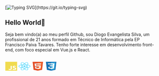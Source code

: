 [![Typing SVG](https://readme-typing-svg.herokuapp.com?font=Fira+Code&pause=1000&color=FF0000EA&background=58A7FF00&center=falso&vCenter=falso&repeat=verdadeiro&random=falso&width=435&lines=Bem+vindos+ao+meu+Github!)](https://git.io/typing-svg)
## Hello World👋
Seja bem vindo(a) ao meu perfil Github, sou Diogo Evangelista Silva, um profissional de 21 anos formado em Técnico de Informática pela EP Francisco Paiva Tavares. Tenho forte interesse em desenvolvimento front-end, com foco especial em Vue.js e React. 

<div style="display: inline_block"><br>
  <img align="center" alt="Rafa-Js" height="30" width="40" src="https://raw.githubusercontent.com/devicons/devicon/master/icons/javascript/javascript-plain.svg">
  <img align="center" alt="Rafa-React" height="30" width="40" src="https://raw.githubusercontent.com/devicons/devicon/master/icons/react/react-original.svg">
  <img align="center" alt="Rafa-HTML" height="30" width="40" src="https://raw.githubusercontent.com/devicons/devicon/master/icons/html5/html5-original.svg">
  <img align="center" alt="Rafa-CSS" height="30" width="40" src="https://raw.githubusercontent.com/devicons/devicon/master/icons/css3/css3-original.svg">
</div>
